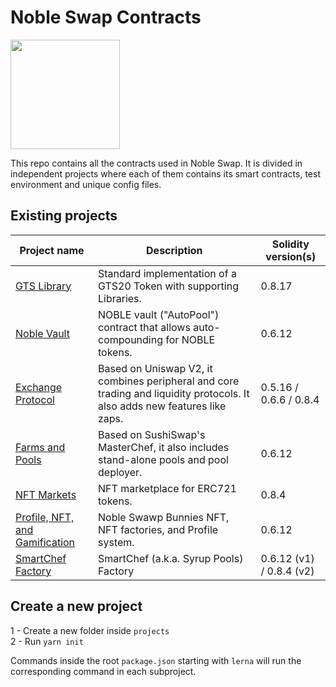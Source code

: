 # Noble Swap Contracts

<p align="left">
  <a href="https://nobleswap.io">
      <img src="https://user-images.githubusercontent.com/85043551/213883186-882ccc6c-7b0a-4ce8-b5e3-a8d7258aeee5.png" height="175">
  </a>
</p>


This repo contains all the contracts used in Noble Swap. It is divided in independent projects where each of them contains its smart contracts, test environment and unique config files.

## Existing projects

| Project name                                                          | Description                                                                                                                | Solidity version(s)      |
| --------------------------------------------------------------------- | -------------------------------------------------------------------------------------------------------------------------- | ------------------------ |
| [GTS Library](./projects/gts-library)                                 | Standard implementation of a GTS20 Token with supporting Libraries.                                                         | 0.8.17                   |
| [Noble Vault](./projects/noble-vault)                                   | NOBLE vault ("AutoPool") contract that allows auto-compounding for NOBLE tokens.                                             | 0.6.12                   |
| [Exchange Protocol](./projects/exchange-protocol)                     | Based on Uniswap V2, it combines peripheral and core trading and liquidity protocols. It also adds new features like zaps. | 0.5.16 / 0.6.6 / 0.8.4   |
| [Farms and Pools](./projects/farms-pools)                             | Based on SushiSwap's MasterChef, it also includes stand-alone pools and pool deployer.                                     | 0.6.12                   |
| [NFT Markets](./projects/nft-markets)                                 | NFT marketplace for ERC721 tokens.                                                                                         | 0.8.4                    |
| [Profile, NFT, and Gamification](./projects/profile-nft-gamification) | Noble Swawp Bunnies NFT, NFT factories, and Profile system.                                                                 | 0.6.12                   |
| [SmartChef Factory](./projects/smartchef)                             | SmartChef (a.k.a. Syrup Pools) Factory                                                                                     | 0.6.12 (v1) / 0.8.4 (v2) |

## Create a new project

1 - Create a new folder inside `projects` <br/>
2 - Run `yarn init`

Commands inside the root `package.json` starting with `lerna` will run the corresponding command in each subproject.
